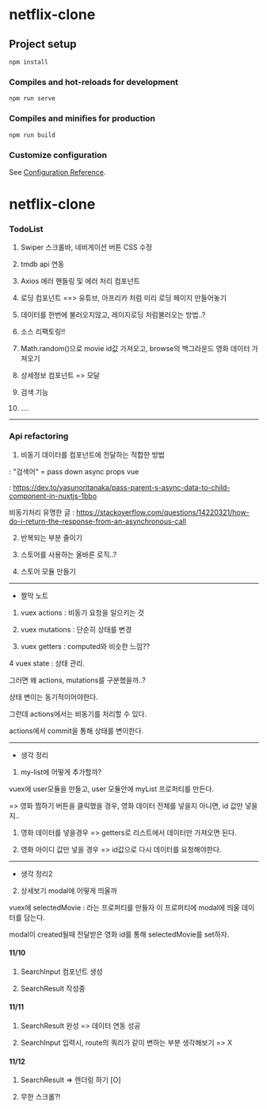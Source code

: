 # netflix-clone

## Project setup

```
npm install
```

### Compiles and hot-reloads for development

```
npm run serve
```

### Compiles and minifies for production

```
npm run build
```

### Customize configuration

See [Configuration Reference](https://cli.vuejs.org/config/).

# netflix-clone

### TodoList

1. Swiper 스크롤바, 네비게이션 버튼 CSS 수정
2. tmdb api 연동

3. Axios 에러 핸들링 및 에러 처리 컴포넌트

4. 로딩 컴포넌트 ==> 유튜브, 아프리카 처럼 미리 로딩 페이지 만들어놓기

5. 데이터를 한번에 불러오지않고, 레이지로딩 처럼불러오는 방법..?

6. 소스 리팩토링!!

7. Math.random()으로 movie id값 가져오고, browse의 백그라운드 영화 데이터 가져오기

8. 상세정보 컴포넌트 => 모달

9. 검색 기능

10. ....

---

### Api refactoring

1. 비동기 데이터를 컴포넌트에 전달하는 적합한 방법

: "검색어" = pass down async props vue

: https://dev.to/yasunoritanaka/pass-parent-s-async-data-to-child-component-in-nuxtjs-1bbo

비동기처리 유명한 글 : https://stackoverflow.com/questions/14220321/how-do-i-return-the-response-from-an-asynchronous-call

2. 반복되는 부분 줄이기

3. 스토어를 사용하는 올바른 로직..?

4. 스토어 모듈 만들기

---

-   짤막 노트

1. vuex actions : 비동기 요청을 일으키는 것

2. vuex mutations : 단순히 상태를 변경

3. vuex getters : computed와 비슷한 느낌??

4 vuex state : 상태 관리.

그러면 왜 actions, mutations를 구분했을까..?

상태 변이는 동기적이어야한다.

그런데 actions에서는 비동기를 처리할 수 있다.

actions에서 commit을 통해 상태를 변이한다.

---

-   생각 정리

1. my-list에 어떻게 추가할까?

vuex에 user모듈을 만들고, user 모듈안에 myList 프로퍼티를 만든다.

=> 영화 찜하기 버튼을 클릭했을 경우, 영화 데이터 전체를 넣을지 아니면, id 값만 넣을지..

1. 영화 데이터를 넣을경우 => getters로 리스트에서 데이터만 가져오면 된다.

2. 영화 아이디 값만 넣을 경우 => id값으로 다시 데이터를 요청해야한다.

---

-   생각 정리2

2. 상세보기 modal에 어떻게 띄울까

vuex에 selectedMovie : 라는 프로퍼티를 만들자 이 프로퍼티에 modal에 띄울 데이터를 담는다.

modal이 created될때 전달받은 영화 id를 통해 selectedMovie를 set하자.

#### 11/10

1. SearchInput 컴포넌트 생성

2. SearchResult 작성중

#### 11/11

1. SearchResult 완성 => 데이터 연동 성공

2. SearchInput 입력시, route의 쿼리가 같이 변하는 부분 생각해보기 => X

#### 11/12

1. SearchResult => 렌더링 하기 [O]

2. 무한 스크롤?!
